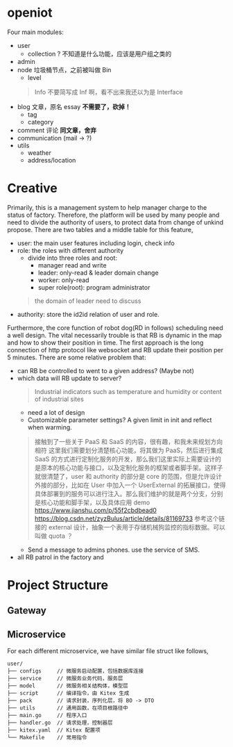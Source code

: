 # openiot

Four main modules: 
- user
  - collection ? 不知道是什么功能，应该是用户组之类的
- admin
- node 垃圾桶节点，之前被叫做 Bin
  - level
  > Info 不要简写成 Inf 啊，看不出来我还以为是 Interface
- blog 文章，原名 essay **不需要了，砍掉！**
  - tag
  - category
- comment 评论 **同文章，舍弃**
- communication (mail -> ?)
- utils
  - weather
  - address/location
  
# Creative
Primarily, this is a management system to help manager charge to the status of factory.
Therefore, the platform will be used by many people and need to divide the authority of users, to protect data from change of unkind propose.
There are two tables and a middle table for this feature, 
- user: the main user features including login, check info
- role: the roles with different authority
  - divide into three roles and root: 
    - manager read and write
    - leader: only-read & leader domain change
    - worker: only-read
    - super role(root): program administrator
  > the domain of leader need to discuss
- authority: store the id2id relation of user and role.

Furthermore, the core function of robot dog(RD in follows) scheduling need a well design. The vital necessarily trouble is that RB is dynamic in the map and how to show their position in time. The first approach is the long connection of http protocol like websocket and RB update their position per 5 minutes. There are some relative problem that:
- can RB be controlled to went to a given address? (Maybe not)
- which data will RB update to server?
  > Industrial indicators such as temperature and humidity or content of industrial sites
  - need a lot of design
  - Customizable parameter settings? A given limit in init and reflect when warming.
  > 接触到了一些关于 PaaS 和 SaaS 的内容，很有趣，和我未来规划方向相符
  > 这里我们需要划分清楚核心功能，将其做为 PaaS，然后进行集成 SaaS 的方式进行定制化服务的开发，那么我们这里实际上需要设计的是原本的核心功能与接口，以及定制化服务的框架或者脚手架。这样子就很清楚了，user 和 authority 的部分是 core 的范围，但是允许设计外接的部分，比如在 User 中加入一个 UserExternal 的拓展接口，使得具体部署到的服务可以进行注入。那么我们维护的就是两个分支，分别是核心功能和脚手架，以及具体应用 demo
  > https://www.jianshu.com/p/55f2cbdbead0
  > https://blog.csdn.net/zyzBulus/article/details/81169733
  > 参考这个链接的 external 设计，抽象一个表用于存储机械狗监控的指标数据。可以叫做 quota ？
  - Send a message to admins phones. use the service of SMS.
- all RB patrol in the factory and 

# Project Structure

## Gateway

## Microservice

For each different microservice, we have similar file struct like follows, 
```shell
user/
├── configs     // 微服务启动配置，包括数据库连接
├── service     // 微服务业务代码，服务层
├── model       // 微服务相关结构体，模型层
├── script      // 编译指令，由 Kitex 生成
├── pack        // 请求封装，序列化层，将 BO -> DTO
├── utils       // 通用函数，在项目根路径中
├── main.go     // 程序入口
├── handler.go  // 请求处理，控制器层
├── kitex.yaml  // Kitex 配置项
└── Makefile    // 常用指令
```


